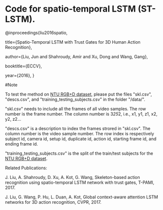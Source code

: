# Code for spatio-temporal LSTM (ST-LSTM).


@inproceedings{liu2016spatio,

  title={Spatio-Temporal LSTM with Trust Gates for 3D Human Action Recognition},
  
  author={Liu, Jun and Shahroudy, Amir and Xu, Dong and Wang, Gang},
  
  booktitle={ECCV},
  
  year={2016},
}



#Note

To test the method on [NTU RGB+D dataset](https://github.com/shahroudy/NTURGB-D), 
please put the files "skl.csv", "descs.csv", and "training_testing_subjects.csv" in the folder "/data/". 

"skl.csv" needs to include all the frames of all video samples. The row number is the frame number. The column number is 3*25*2, i.e., x1, y1, z1, x2, y2, z2...

"descs.csv" is a description to index the frames strored in "skl.csv". The column number is the video sample number. The row index is respectively subject id, camera id, setup id, duplicate id, action id, starting frame id, and ending frame id. 

"training_testing_subjects.csv" is the split of the train/test subjects for the [NTU RGB+D dataset](https://github.com/shahroudy/NTURGB-D).

Related Publications:

J. Liu, A. Shahroudy, D. Xu, A. Kot, G. Wang, Skeleton-based action recognition using spatio-temporal LSTM network with trust gates, T-PAMI, 2017.

J. Liu, G. Wang, P. Hu, L. Duan, A. Kot, Global context-aware attention LSTM networks for 3D action recognition, CVPR, 2017.